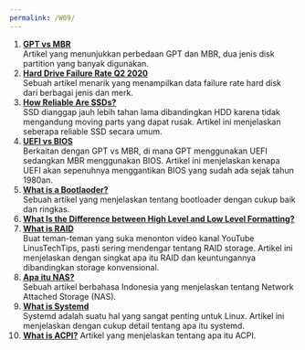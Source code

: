 ```yaml
---
permalink: /W09/
---
```

1. **[GPT vs MBR](https://www.howtogeek.com/193669/whats-the-difference-between-gpt-and-mbr-when-partitioning-a-drive/)**  
   Artikel yang menunjukkan perbedaan GPT dan MBR, dua jenis disk partition yang banyak digunakan.
2. **[Hard Drive Failure Rate Q2 2020](https://www.backblaze.com/blog/backblaze-hard-drive-stats-q2-2020/)**  
   Sebuah artikel menarik yang menampilkan data failure rate hard disk dari berbagai jenis dan merk.
3. **[How Reliable Are SSDs?](https://www.backblaze.com/blog/how-reliable-are-ssds/)**  
   SSD dianggap jauh lebih tahan lama dibandingkan HDD karena tidak mengandung moving parts yang dapat rusak. Artikel ini menjelaskan seberapa reliable SSD secara umum.
4. **[UEFI vs BIOS](https://www.howtogeek.com/56958/htg-explains-how-uefi-will-replace-the-bios/)**  
   Berkaitan dengan GPT vs MBR, di mana GPT menggunakan UEFI sedangkan MBR menggunakan BIOS. Artikel ini menjelaskan kenapa UEFI akan sepenuhnya menggantikan BIOS yang sudah ada sejak tahun 1980an.
5. **[What is a Bootlaoder?](https://www.ionos.com/digitalguide/server/configuration/what-is-a-bootloader/)**  
   Sebuah artikel yang menjelaskan tentang bootloader dengan cukup baik dan ringkas.
6. **[What Is the Difference between High Level and Low Level Formatting?](https://www.takingitmobile.com/what-is-the-difference-between-high-level-and-low-level-formatting/)**  
7. **[What is RAID](https://techterms.com/definition/raid)**  
   Buat teman-teman yang suka menonton video kanal YouTube LinusTechTips, pasti sering mendengar tentang RAID storage. Artikel ini menjelaskan dengan singkat apa itu RAID dan keuntungannya dibandingkan storage konvensional.
8. **[Apa itu NAS?](https://www.seagate.com/id/id/tech-insights/what-is-nas-master-ti/)**  
   Sebuah artikel berbahasa Indonesia yang menjelaskan tentang Network Attached Storage (NAS).
9.  **[What is Systemd](https://www.linode.com/docs/guides/what-is-systemd/)**  
    Systemd adalah suatu hal yang sangat penting untuk Linux. Artikel ini menjelaskan dengan cukup detail tentang apa itu systemd.
10. **[What is ACPI?](https://searchwindowsserver.techtarget.com/definition/ACPI-Advanced-Configuration-and-Power-Interface#)** 
    Artikel yang menjelaskan tentang apa itu ACPI.